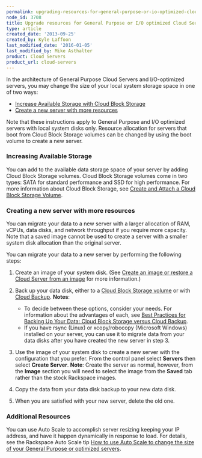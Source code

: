```yaml
---
permalink: upgrading-resources-for-general-purpose-or-io-optimized-cloud-servers/
node_id: 3708
title: Upgrade resources for General Purpose or I/O optimized Cloud Servers
type: article
created_date: '2013-09-25'
created_by: Kyle Laffoon
last_modified_date: '2016-01-05'
last_modified_by: Mike Asthalter
product: Cloud Servers
product_url: cloud-servers
---
```


In the architecture of General Purpose Cloud Servers and I/O-optimized
servers, you may change the size of your local system storage space in
one of two ways:

-   [Increase Available Storage with Cloud Block
    Storage](/how-to/upgrading-resources-for-general-purpose-or-io-optimized-cloud-servers)
-   [Create a new server with more
    resources](/how-to/upgrading-resources-for-general-purpose-or-io-optimized-cloud-servers)

Note that these instructions apply to General Purpose and I/O optimized
servers with local system disks only. Resource allocation for servers
that boot from Cloud Block Storage volumes can be changed by using the
boot volume to create a new server.

### Increasing Available Storage

You can add to the available data storage space of your server by adding
Cloud Block Storage volumes. Cloud Block Storage volumes come in two
types: SATA for standard performance and SSD for high performance. For
more information about Cloud Block Storage, see [Create and Attach a
Cloud Block Storage
Volume](/how-to/create-and-attach-a-cloud-block-storage-volume).

### Creating a new server with more resources

You can migrate your data to a new server with a larger allocation
of RAM, vCPUs, data disks, and network throughput if you require more
capacity.  Note that a saved image cannot be used to create a server
with a smaller system disk allocation than the original server.

You can migrate your data to a new server by performing the following
steps:

1.  Create an image of your system disk. (See [Create an image or
    restore a Cloud Server from an
    image](/how-to/create-an-image-of-a-server-and-restore-a-server-from-a-saved-image) for
    more information.)
2.  Back up your data disk, either to a [Cloud Block Storage
    volume](/how-to/create-and-attach-a-cloud-block-storage-volume)
    or with [Cloud
    Backup](/how-to/cloud-backup).
    **Notes**:
    -   To decide between these options, consider your needs. For
        information about the advantages of each, see [Best Practices
        for Backing Up Your Data: Cloud Block Storage versus Cloud
        Backup](/how-to/best-practices-for-backing-up-your-data-cloud-block-storage-versus-cloud-backup).
    -    If you have rsync (Linux) or xcopy/robocopy (Microsoft Windows)
        installed on your server, you can use it to migrate data from
        your data disks after you have created the new server in step 3.

3.  Use the image of your system disk to create a new server with the
    configuration that you prefer.  From the control panel select
    **Servers** then select **Create Server**.
    **Note**: Create the server as normal, however, from the **Image**
    section you will need to select the image from the **Saved** tab
    rather than the stock Rackspace images.
4.  Copy the data from your data disk backup to your new data disk.
5.  When you are satisfied with your new server, delete the old one.

### Additional Resources

You can use Auto Scale to accomplish server resizing keeping your IP
address, and have it happen dynamically in response to load. For
details, see the Rackspace Auto Scale tip [How to use Auto Scale to
change the size of your General Purpose or
optimized servers](/how-to/rackspace-auto-scale-tips-and-how-tos).
